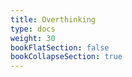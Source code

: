 ```yaml
---
title: Overthinking
type: docs
weight: 30
bookFlatSection: false
bookCollapseSection: true
---
```


